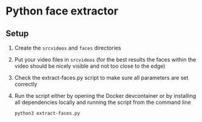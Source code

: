 # Python face extractor

## Setup

1. Create the `srcvideos` and `faces` directories
2. Put your video files in `srcvideos` (for the best results the faces within the video should be nicely visible and not too close to the edge)
3. Check the extract-faces.py script to make sure all parameters are set correctly
4. Run the script either by opening the Docker devcontainer or by installing all dependencies locally and running the script from the command line

    `python3 extract-faces.py`
